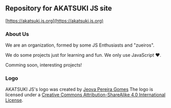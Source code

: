 ## Repository for AKATSUKI JS site

[https://akatsuki.js.org](https://akatsuki.js.org)

### About Us

We are an organization, formed by some JS Enthusiasts and "zueiros".

We do some projects just for learning and fun. We only use JavaScript ♥.

Comming soon, interesting projects!

### Logo

AKATSUKI JS's logo was created by [Jeova Pereira Gomes](https://github.com/jeovazero/logos-and-assets)
The logo is licensed under a [Creative Commons Attribution-ShareAlike 4.0 International License](http://creativecommons.org/licenses/by-sa/4.0/).
